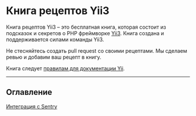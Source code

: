 # Книга рецептов Yii3

Книга рецептов Yii3 – это бесплатная книга, которая состоит из подсказок и секретов о PHP фреймворке [Yii3](https://www.yiiframework.com/). 
Книга создана и поддерживается силами команды Yii3.

Не стесняйтесь создать pull request со своими рецептами. Мы сделаем ревью и добавим ваш рецепт в книгу.

Книга следует [правилам для документации Yii](https://www.yiiframework.com/doc/terms/).

---

Оглавление
---------------

[Интеграция с Sentry](Интеграция%20с%20Sentry.md)
